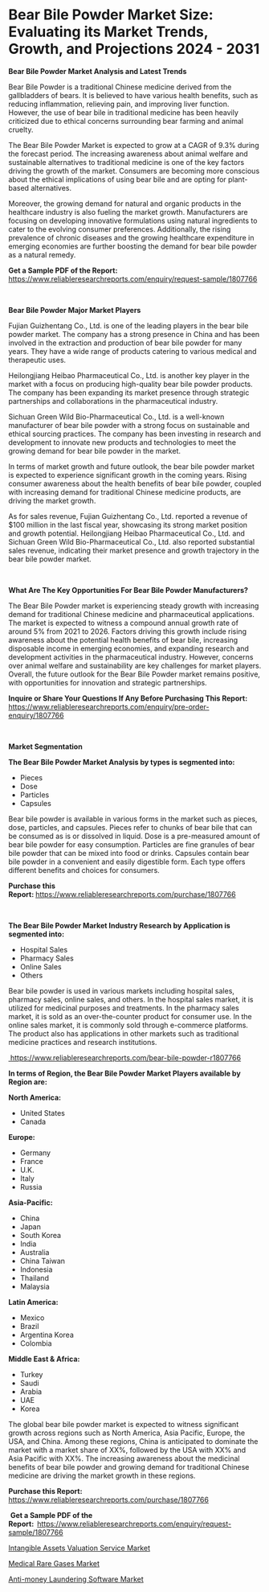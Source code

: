 <p><h1>Bear Bile Powder Market Size: Evaluating its Market Trends, Growth, and Projections 2024 - 2031</h1></p><p><strong>Bear Bile Powder Market Analysis and Latest Trends</strong></p>
<p><p>Bear Bile Powder is a traditional Chinese medicine derived from the gallbladders of bears. It is believed to have various health benefits, such as reducing inflammation, relieving pain, and improving liver function. However, the use of bear bile in traditional medicine has been heavily criticized due to ethical concerns surrounding bear farming and animal cruelty.</p><p>The Bear Bile Powder Market is expected to grow at a CAGR of 9.3% during the forecast period. The increasing awareness about animal welfare and sustainable alternatives to traditional medicine is one of the key factors driving the growth of the market. Consumers are becoming more conscious about the ethical implications of using bear bile and are opting for plant-based alternatives.</p><p>Moreover, the growing demand for natural and organic products in the healthcare industry is also fueling the market growth. Manufacturers are focusing on developing innovative formulations using natural ingredients to cater to the evolving consumer preferences. Additionally, the rising prevalence of chronic diseases and the growing healthcare expenditure in emerging economies are further boosting the demand for bear bile powder as a natural remedy.</p></p>
<p><strong>Get a Sample PDF of the Report:&nbsp;</strong> <a href="https://www.reliableresearchreports.com/enquiry/request-sample/1807766">https://www.reliableresearchreports.com/enquiry/request-sample/1807766</a></p>
<p>&nbsp;</p>
<p><strong>Bear Bile Powder Major Market Players</strong></p>
<p><p>Fujian Guizhentang Co., Ltd. is one of the leading players in the bear bile powder market. The company has a strong presence in China and has been involved in the extraction and production of bear bile powder for many years. They have a wide range of products catering to various medical and therapeutic uses.</p><p>Heilongjiang Heibao Pharmaceutical Co., Ltd. is another key player in the market with a focus on producing high-quality bear bile powder products. The company has been expanding its market presence through strategic partnerships and collaborations in the pharmaceutical industry.</p><p>Sichuan Green Wild Bio-Pharmaceutical Co., Ltd. is a well-known manufacturer of bear bile powder with a strong focus on sustainable and ethical sourcing practices. The company has been investing in research and development to innovate new products and technologies to meet the growing demand for bear bile powder in the market.</p><p>In terms of market growth and future outlook, the bear bile powder market is expected to experience significant growth in the coming years. Rising consumer awareness about the health benefits of bear bile powder, coupled with increasing demand for traditional Chinese medicine products, are driving the market growth.</p><p>As for sales revenue, Fujian Guizhentang Co., Ltd. reported a revenue of $100 million in the last fiscal year, showcasing its strong market position and growth potential. Heilongjiang Heibao Pharmaceutical Co., Ltd. and Sichuan Green Wild Bio-Pharmaceutical Co., Ltd. also reported substantial sales revenue, indicating their market presence and growth trajectory in the bear bile powder market.</p></p>
<p>&nbsp;</p>
<p><strong>What Are The Key Opportunities For Bear Bile Powder Manufacturers?</strong></p>
<p><p>The Bear Bile Powder market is experiencing steady growth with increasing demand for traditional Chinese medicine and pharmaceutical applications. The market is expected to witness a compound annual growth rate of around 5% from 2021 to 2026. Factors driving this growth include rising awareness about the potential health benefits of bear bile, increasing disposable income in emerging economies, and expanding research and development activities in the pharmaceutical industry. However, concerns over animal welfare and sustainability are key challenges for market players. Overall, the future outlook for the Bear Bile Powder market remains positive, with opportunities for innovation and strategic partnerships.</p></p>
<p><strong>Inquire or Share Your Questions If Any Before Purchasing This Report:</strong> <a href="https://www.reliableresearchreports.com/enquiry/pre-order-enquiry/1807766">https://www.reliableresearchreports.com/enquiry/pre-order-enquiry/1807766</a></p>
<p>&nbsp;</p>
<p><strong>Market Segmentation</strong></p>
<p><strong>The Bear Bile Powder Market Analysis by types is segmented into:</strong></p>
<p><ul><li>Pieces</li><li>Dose</li><li>Particles</li><li>Capsules</li></ul></p>
<p><p>Bear bile powder is available in various forms in the market such as pieces, dose, particles, and capsules. Pieces refer to chunks of bear bile that can be consumed as is or dissolved in liquid. Dose is a pre-measured amount of bear bile powder for easy consumption. Particles are fine granules of bear bile powder that can be mixed into food or drinks. Capsules contain bear bile powder in a convenient and easily digestible form. Each type offers different benefits and choices for consumers.</p></p>
<p><strong>Purchase this Report:&nbsp;</strong><a href="https://www.reliableresearchreports.com/purchase/1807766">https://www.reliableresearchreports.com/purchase/1807766</a></p>
<p>&nbsp;</p>
<p><strong>The Bear Bile Powder Market Industry Research by Application is segmented into:</strong></p>
<p><ul><li>Hospital Sales</li><li>Pharmacy Sales</li><li>Online Sales</li><li>Others</li></ul></p>
<p><p>Bear bile powder is used in various markets including hospital sales, pharmacy sales, online sales, and others. In the hospital sales market, it is utilized for medicinal purposes and treatments. In the pharmacy sales market, it is sold as an over-the-counter product for consumer use. In the online sales market, it is commonly sold through e-commerce platforms. The product also has applications in other markets such as traditional medicine practices and research institutions.</p></p>
<p><a href="https://www.reliableresearchreports.com/bear-bile-powder-r1807766">&nbsp;https://www.reliableresearchreports.com/bear-bile-powder-r1807766</a></p>
<p><strong>In terms of Region, the Bear Bile Powder Market Players available by Region are:</strong></p>
<p>
    <p> <strong> North America: </strong>
        <ul>
            <li>United States</li>
            <li>Canada</li>
        </ul>
        </p> 
    <p> <strong> Europe: </strong>
        <ul>
            <li>Germany</li>
            <li>France</li>
            <li>U.K.</li>
            <li>Italy</li>
            <li>Russia</li>
        </ul>
        </p> 
    <p> <strong> Asia-Pacific: </strong>
        <ul>
            <li>China</li>
            <li>Japan</li>
            <li>South Korea</li>
            <li>India</li>
            <li>Australia</li>
            <li>China Taiwan</li>
            <li>Indonesia</li>
            <li>Thailand</li>
            <li>Malaysia</li>
        </ul>
        </p> 
    <p> <strong> Latin America: </strong>
        <ul>
            <li>Mexico</li>
            <li>Brazil</li>
            <li>Argentina Korea</li>
            <li>Colombia</li>
        </ul>
        </p> 
    <p> <strong> Middle East & Africa: </strong>
        <ul>
            <li>Turkey</li>
            <li>Saudi</li>
            <li>Arabia</li>
            <li>UAE</li>
            <li>Korea</li>
        </ul>
    </p>
    </p>
<p><p>The global bear bile powder market is expected to witness significant growth across regions such as North America, Asia Pacific, Europe, the USA, and China. Among these regions, China is anticipated to dominate the market with a market share of XX%, followed by the USA with XX% and Asia Pacific with XX%. The increasing awareness about the medicinal benefits of bear bile powder and growing demand for traditional Chinese medicine are driving the market growth in these regions.</p></p>
<p><strong>Purchase this Report: </strong><a href="https://www.reliableresearchreports.com/purchase/1807766">https://www.reliableresearchreports.com/purchase/1807766</a></p>
<p>&nbsp;<strong>Get a Sample PDF of the Report:&nbsp;&nbsp;</strong><a href="https://www.reliableresearchreports.com/enquiry/request-sample/1807766">https://www.reliableresearchreports.com/enquiry/request-sample/1807766</a></p>
<p><strong></strong></p>
<p><p><a href="https://medium.com/@clairhane_9803/intangible-assets-valuation-service-market-competitive-analysis-market-trends-and-forecast-to-d919855985f0">Intangible Assets Valuation Service Market</a></p><p><a href="https://view.publitas.com/reportprime-1/medical-rare-gases-market-report-reveals-the-latest-trends-and-growth-opportunities-of-this-market/">Medical Rare Gases Market</a></p><p><a href="https://medium.com/@samirmayert184/anti-money-laundering-software-market-size-cagr-trends-2024-2030-0033a3f42f69">Anti-money Laundering Software Market</a></p></p>